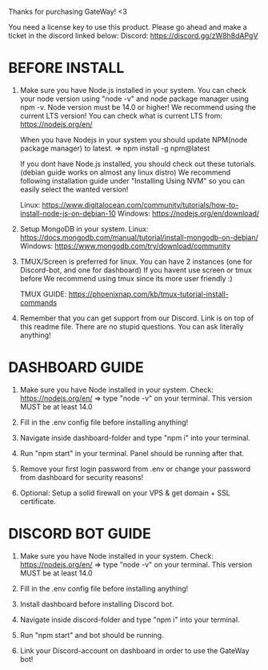Thanks for purchasing GateWay! <3

You need a license key to use this product. Please go ahead and make a ticket in the discord linked below:
Discord: https://discord.gg/zW8h8dAPgV

# BEFORE INSTALL

1.  Make sure you have Node.js installed in your system. You can check your node version using
    "node -v" and node package manager using npm -v. Node version must be 14.0 or higher!
    We recommend using the current LTS version! You can check what is current LTS from:
    https://nodejs.org/en/

    When you have Nodejs in your system you should update NPM(node package manager) to latest.
    => npm install -g npm@latest

    If you dont have Node.js installed, you should check out these tutorials. (debian guide works on almost any linux distro)
    We recommend following installation guide under "Installing Using NVM" so you can easily select the wanted version!

    Linux: https://www.digitalocean.com/community/tutorials/how-to-install-node-js-on-debian-10
    Windows: https://nodejs.org/en/download/

2.  Setup MongoDB in your system.
    Linux: https://docs.mongodb.com/manual/tutorial/install-mongodb-on-debian/
    Windows: https://www.mongodb.com/try/download/community

3.  TMUX/Screen is preferred for linux. You can have 2 instances (one for Discord-bot, and one for dashboard)
    If you havent use screen or tmux before We recommend using tmux since its more user friendly :)

    TMUX GUIDE: https://phoenixnap.com/kb/tmux-tutorial-install-commands

4.  Remember that you can get support from our Discord. Link is on top of this readme file.
    There are no stupid questions. You can ask literally anything!

# DASHBOARD GUIDE

1.  Make sure you have Node installed in your system. Check: https://nodejs.org/en/
    => type "node -v" on your terminal. This version MUST be at least 14.0

2.  Fill in the .env config file before installing anything!

3.  Navigate inside dashboard-folder and type "npm i" into your terminal.

4.  Run "npm start" in your terminal. Panel should be running after that.

5.  Remove your first login password from .env or change your password from dashboard
    for security reasons!

6.  Optional: Setup a solid firewall on your VPS & get domain + SSL certificate.

# DISCORD BOT GUIDE

1.  Make sure you have Node installed in your system. Check: https://nodejs.org/en/
    => type "node -v" on your terminal. This version MUST be at least 14.0

2.  Fill in the .env config file before installing anything!

3.  Install dashboard before installing Discord bot.

4.  Navigate inside discord-folder and type "npm i" into your terminal.

5.  Run "npm start" and bot should be running.

6.  Link your Discord-account on dashboard in order to use the GateWay bot!
